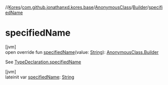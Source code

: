 //[Kores](../../../../index.md)/[com.github.jonathanxd.kores.base](../../index.md)/[AnonymousClass](../index.md)/[Builder](index.md)/[specifiedName](specified-name.md)

# specifiedName

[jvm]\
open override fun [specifiedName](specified-name.md)(value: [String](https://kotlinlang.org/api/latest/jvm/stdlib/kotlin/-string/index.html)): [AnonymousClass.Builder](index.md)

See [TypeDeclaration.specifiedName](../../-type-declaration/specified-name.md)

[jvm]\
lateinit var [specifiedName](specified-name.md): [String](https://kotlinlang.org/api/latest/jvm/stdlib/kotlin/-string/index.html)
